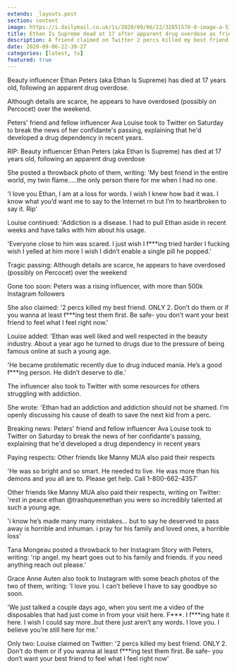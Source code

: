 ```yaml
---
extends: _layouts.post
section: content
image: https://i.dailymail.co.uk/1s/2020/09/06/22/32851570-0-image-a-51_1599427142365.jpg 
title: Ethan Is Supreme dead at 17 after apparent drug overdose as friends remember him   
description: A friend claimed on Twitter 2 percs killed my best friend. ONLY 2. Dont do them or if you wanna at least fing test them first. Be safe- you dont want your best friend to feel what I feel right now. 
date: 2020-09-06-22-39-27 
categories: [latest, tv] 
featured: true 
--- 
```

Beauty influencer Ethan Peters (aka Ethan Is Supreme) has died at 17 years old, following an apparent drug overdose.

Although details are scarce, he appears to have overdosed (possibly on Percocet) over the weekend.

Peters' friend and fellow influencer Ava Louise took to Twitter on Saturday to break the news of her confidante's passing, explaining that he'd developed a drug dependency in recent years.

RIP: Beauty influencer Ethan Peters (aka Ethan Is Supreme) has died at 17 years old, following an apparent drug overdose

She posted a throwback photo of them, writing: 'My best friend in the entire world, my twin flame.....the only person there for me when I had no one. 

'I love you Ethan, I am at a loss for words. I wish I knew how bad it was. I know what you’d want me to say to the Internet rn but I’m to heartbroken to say it. Rip'

Louise continued: 'Addiction is a disease. I had to pull Ethan aside in recent weeks and have talks with him about his usage. 

'Everyone close to him was scared. I just wish I f***ing tried harder I fucking wish I yelled at him more I wish I didn’t enable a single pill he popped.'

Tragic passing: Although details are scarce, he appears to have overdosed (possibly on Percocet) over the weekend

Gone too soon: Peters was a rising influencer, with more than 500k Instagram followers

She also claimed: '2 percs killed my best friend. ONLY 2. Don’t do them or if you wanna at least f***ing test them first. Be safe- you don’t want your best friend to feel what I feel right now.'

Louise added: 'Ethan was well liked and well respected in the beauty industry. About a year ago he turned to drugs due to the pressure of being famous online at such a young age. 

'He became problematic recently due to drug induced mania. He’s a good f***ing person. He didn’t deserve to die.'

The influencer also took to Twitter with some resources for others struggling with addiction.

She wrote: 'Ethan had an addiction and addiction should not be shamed. I’m openly discussing his cause of death to save the next kid from a perc. 

Breaking news: Peters' friend and fellow influencer Ava Louise took to Twitter on Saturday to break the news of her confidante's passing, explaining that he'd developed a drug dependency in recent years

Paying respects: Other friends like Manny MUA also paid their respects





'He was so bright and so smart. He needed to live. He was more than his demons and you all are to. Please get help. Call 1-800-662-4357'

Other friends like Manny MUA also paid their respects, writing on Twitter: 'rest in peace ethan @trashqueenethan you were so incredibly talented at such a young age. 

'i know he’s made many many mistakes... but to say he deserved to pass away is horrible and inhuman. i pray for his family and loved ones, a horrible loss'

Tana Mongeau posted a throwback to her Instagram Story with Peters, writing: 'rip angel. my heart goes out to his family and friends. if you need anything reach out please.' 

Grace Anne Auten also took to Instagram with some beach photos of the two of them, writing: 'I love you. I can’t believe I have to say goodbye so soon. 

'We just talked a couple days ago, when you sent me a video of the disposables that had just come in from your visit here. F***. I f***ing hate it here. I wish I could say more..but there just aren’t any words. I love you. I believe you’re still here for me.'

Only two: Louise claimed on Twitter: '2 percs killed my best friend. ONLY 2. Don’t do them or if you wanna at least f***ing test them first. Be safe- you don’t want your best friend to feel what I feel right now'

